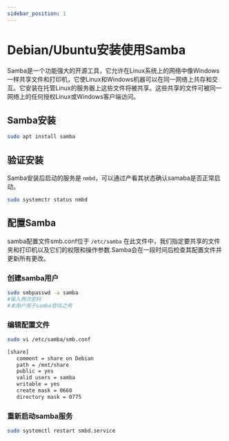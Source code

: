 ```yaml
---
sidebar_position: 1
---
```


# Debian/Ubuntu安装使用Samba

Samba是一个功能强大的开源工具，它允许在Linux系统上的网络中像Windows一样共享文件和打印机，它使Linux和Windows机器可以在同一网络上共存和交互。它安装在托管Linux的服务器上这些文件将被共享。这些共享的文件可被同一网络上的任何授权Linux或Windows客户端访问。

## Samba安装

```bash
sudo apt install samba
```

## 验证安装

Samba安装后启动的服务是 `nmbd`，可以通过产看其状态确认samaba是否正常启动。

```bash
sudo systemctr status nmbd
```

## 配置Samba

samba配置文件smb.conf位于 `/etc/samba` 在此文件中，我们指定要共享的文件夹和打印机以及它们的权限和操作参数.Samba会在一段时间后检查其配置文件并更新所有更改。

### 创建samba用户

```bash
sudo smbpasswd -a samba
#输入两次密码
#本用户用于samba登陆之用
```

### 编辑配置文件

```bash
sudo vi /etc/samba/smb.conf
```

```bash
[share]
   comment = share on Debian
   path = /mnt/share
   public = yes
   valid users = samba
   writable = yes
   create mask = 0660
   directory mask = 0775
```

### 重新启动samba服务

```bash
sudo systemctl restart smbd.service
```
